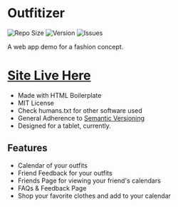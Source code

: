 # Outfitizer

![Repo Size](https://img.shields.io/github/repo-size/DylanB18/Outfitizer.svg)
![Version](https://img.shields.io/github/tag-pre/DylanB18/Outfitizer.svg)
![Issues](https://img.shields.io/github/issues/DylanB18/Outfitizer.svg)

A web app demo for a fashion concept.

# [Site Live Here](https://dylanb18.github.io/Outfitizer)

* Made with HTML Boilerplate
* MIT License
* Check humans.txt for other software used
* General Adherence to [Semantic Versioning](https://semver.org/)
* Designed for a tablet, currently.


## Features
* Calendar of your outfits
* Friend Feedback for your outfits
* Friends Page for viewing your friend's calendars
* FAQs & Feedback Page
* Shop your favorite clothes and add to your calendar
